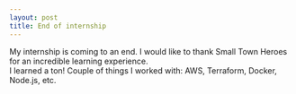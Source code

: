 ```yaml
---
layout: post
title: End of internship
---
```


My internship is coming to an end. I would like to thank Small Town Heroes for an incredible learning experience.  
I learned a ton! Couple of things I worked with: AWS, Terraform, Docker, Node.js, etc.
